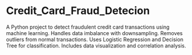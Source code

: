 # Credit_Card_Fraud_Detecion
A Python project to detect fraudulent credit card transactions using machine learning.  Handles data imbalance with downsampling.  Removes outliers from normal transactions.  Uses Logistic Regression and Decision Tree for classification.  Includes data visualization and correlation analysis.
